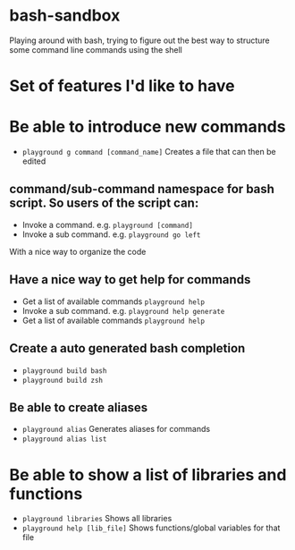 # bash-sandbox

Playing around with bash, trying to figure out the best way to structure some command line commands using the shell


# Set of features I'd like to have

# Be able to introduce new commands
- `playground g command [command_name]` Creates a file that can then be edited

## command/sub-command namespace for bash script. So users of the script can:

- Invoke a command. e.g. `playground [command]`
- Invoke a sub command. e.g. `playground go left`

With a nice way to organize the code

## Have a nice way to get help for commands
- Get a list of available commands `playground help`
- Invoke a sub command. e.g. `playground help generate`
- Get a list of available commands `playground help`

## Create a auto generated bash completion

- `playground build bash`
- `playground build zsh`

## Be able to create aliases

- `playground alias` Generates aliases for commands
- `playground alias list`

# Be able to show a list of libraries and functions
- `playground libraries` Shows all libraries
- `playground help [lib_file]` Shows functions/global variables for that file

